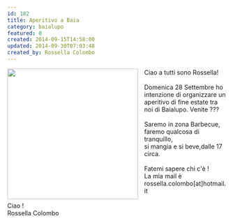 ```yaml
---
id: 182
title: Aperitivo a Baia
category: baialupo
featured: 0
created: 2014-09-15T14:58:00
updated: 2014-09-30T07:03:48
created_by: Rossella Colombo
---
```

<p>
 <a href="images/stories/2014-09-baia-aperitivo.jpg" target="_blank">
  <img border="0" src="images/stories/2014-09-baia-aperitivo-s.jpg" style="float: left; padding-right: 1em;" width="300"/>
 </a>
 Ciao a tutti sono Rossella!
 <br/>
 <br/>
 Domenica 28 Settembre ho intenzione di organizzare un aperitivo di fine estate tra noi di Baialupo. Venite ???
 <br/>
 <br/>
 Saremo in zona Barbecue, faremo qualcosa di tranquillo,
 <br/>
 si mangia e si beve,dalle 17 circa.
 <br/>
 <br/>
 Fatemi sapere chi c'è !
 <br/>
 La mia mail è rossella.colombo[at]hotmail.it
 <br/>
 <br/>
 Ciao !
 <br/>
 Rossella Colombo
</p>
